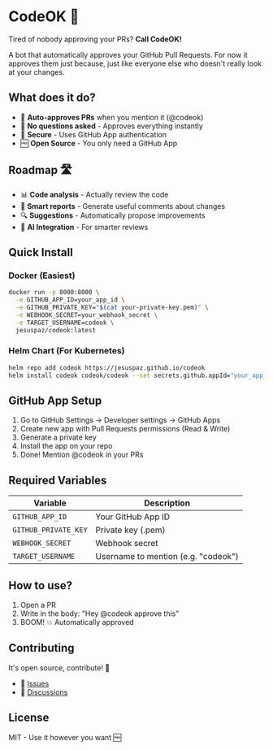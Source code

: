 # CodeOK 🤖

Tired of nobody approving your PRs? **Call CodeOK!**

A bot that automatically approves your GitHub Pull Requests. For now it approves them just because, just like everyone else who doesn't really look at your changes.

## What does it do?

- 🚀 **Auto-approves PRs** when you mention it (@codeok)
- 🤖 **No questions asked** - Approves everything instantly
- 🔐 **Secure** - Uses GitHub App authentication
- 🆓 **Open Source** - You only need a GitHub App

## Roadmap 🛣️

- 📊 **Code analysis** - Actually review the code
- 📝 **Smart reports** - Generate useful comments about changes
- 🔍 **Suggestions** - Automatically propose improvements
- 🧠 **AI Integration** - For smarter reviews

## Quick Install

### Docker (Easiest)

```bash
docker run -p 8000:8000 \
  -e GITHUB_APP_ID=your_app_id \
  -e GITHUB_PRIVATE_KEY="$(cat your-private-key.pem)" \
  -e WEBHOOK_SECRET=your_webhook_secret \
  -e TARGET_USERNAME=codeok \
  jesuspaz/codeok:latest
```

### Helm Chart (For Kubernetes)

```bash
helm repo add codeok https://jesuspaz.github.io/codeok
helm install codeok codeok/codeok --set secrets.github.appId="your_app_id"
```

## GitHub App Setup

1. Go to GitHub Settings → Developer settings → GitHub Apps
2. Create new app with Pull Requests permissions (Read & Write)
3. Generate a private key
4. Install the app on your repo
5. Done! Mention @codeok in your PRs

## Required Variables

| Variable | Description |
|----------|-------------|
| `GITHUB_APP_ID` | Your GitHub App ID |
| `GITHUB_PRIVATE_KEY` | Private key (.pem) |
| `WEBHOOK_SECRET` | Webhook secret |
| `TARGET_USERNAME` | Username to mention (e.g. "codeok") |

## How to use?

1. Open a PR
2. Write in the body: "Hey @codeok approve this"
3. BOOM! 💥 Automatically approved

## Contributing

It's open source, contribute! 🎉

- 🐛 [Issues](https://github.com/JesusPaz/codeok/issues)
- 💬 [Discussions](https://github.com/JesusPaz/codeok/discussions)

## License

MIT - Use it however you want 🆓